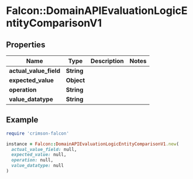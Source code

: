 # Falcon::DomainAPIEvaluationLogicEntityComparisonV1

## Properties

| Name | Type | Description | Notes |
| ---- | ---- | ----------- | ----- |
| **actual_value_field** | **String** |  |  |
| **expected_value** | **Object** |  |  |
| **operation** | **String** |  |  |
| **value_datatype** | **String** |  |  |

## Example

```ruby
require 'crimson-falcon'

instance = Falcon::DomainAPIEvaluationLogicEntityComparisonV1.new(
  actual_value_field: null,
  expected_value: null,
  operation: null,
  value_datatype: null
)
```

